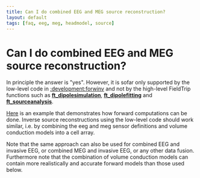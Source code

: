 ```yaml
---
title: Can I do combined EEG and MEG source reconstruction?
layout: default
tags: [faq, eeg, meg, headmodel, source]
---
```


# Can I do combined EEG and MEG source reconstruction?

In principle the answer is "yes". However, it is sofar only supported by the low-level code in [:development:forwinv](/development/forwinv) and not by the high-level FieldTrip functions such as **[ft_dipolesimulation](/reference/ft_dipolesimulation)**, **[ft_dipolefitting](/reference/ft_dipolefitting)** and **[ft_sourceanalysis](/reference/ft_sourceanalysis)**.

[Here](/example/combined_eeg_and_meg_source_reconstruction) is an example that demonstrates how forward computations can be done. Inverse source reconstructions using the low-level code should work similar, i.e. by combining the eeg and meg sensor definitions and volume conduction models into a cell array.

Note that the same approach can also be used for combined EEG and invasive EEG, or combined MEG and invasive EEG, or any other data fusion. Furthermore note that the combination of volume conduction models can  contain more realistically and accurate forward models than those used below.  
